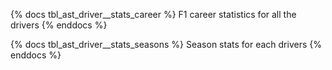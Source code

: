 {% docs tbl_ast_driver__stats_career %}
F1 career statistics for all the drivers
{% enddocs %}

{% docs tbl_ast_driver__stats_seasons %}
Season stats for each drivers
{% enddocs %}